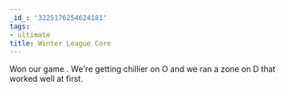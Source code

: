 ```yaml
---
_id_: '3225176254624181'
tags:
- ultimate
title: Winter League Core
---
```


Won our game . We're getting chillier on O and we ran a zone on D that worked well at first.
